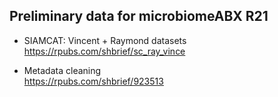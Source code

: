 ## Preliminary data for microbiomeABX R21

* SIAMCAT: Vincent + Raymond datasets   
https://rpubs.com/shbrief/sc_ray_vince

* Metadata cleaning    
https://rpubs.com/shbrief/923513
